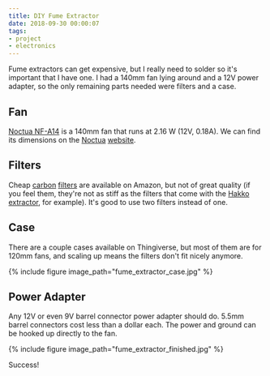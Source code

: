 ```yaml
---
title: DIY Fume Extractor
date: 2018-09-30 00:00:07
tags:
- project
- electronics
---
```


Fume extractors can get expensive, but I really need to solder so it's important that I have one. I had a 140mm fan lying around and a 12V power adapter, so the only remaining parts needed were filters and a case.

## Fan

[Noctua NF-A14](http://a.co/d/9KGFdka) is a 140mm fan that runs at 2.16 W (12V, 0.18A). We can find its dimensions on the [Noctua](https://noctua.at/en/140mm_frame_types) [website](https://noctua.at/en/nf-a14-flx/specification).

## Filters

Cheap [carbon](http://a.co/d/5adtRrD) [filters](http://a.co/d/hPxo6yd) are available on Amazon, but not of great quality (if you feel them, they're not as stiff as the filters that come with the [Hakko extractor](http://a.co/d/1fzKpsi), for example). It's good to use two filters instead of one.

## Case

There are a couple cases available on Thingiverse, but most of them are for 120mm fans, and scaling up means the filters don't fit nicely anymore.

{% include figure image_path="fume_extractor_case.jpg" %}

## Power Adapter

Any 12V or even 9V barrel connector power adapter should do. 5.5mm barrel connectors cost less than a dollar each. The power and ground can be hooked up directly to the fan.

{% include figure image_path="fume_extractor_finished.jpg" %}

Success!
